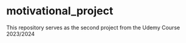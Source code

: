 # motivational_project
This repository serves as the second project from the Udemy Course 2023/2024
